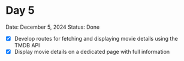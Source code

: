 # Day 5

Date: December 5, 2024
Status: Done

- [x]  Develop routes for fetching and displaying movie details using the TMDB API
- [x]  Display movie details on a dedicated page with full information